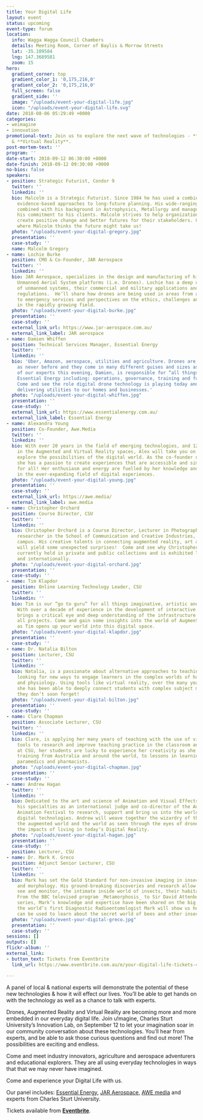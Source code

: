 ```yaml
---
title: Your Digital Life
layout: event
status: upcoming
event-type: forum
location:
  info: Wagga Wagga Council Chambers
  details: Meeting Room, Corner of Baylis & Morrow Streets
  lat: -35.109584
  lng: 147.3689581
  zoom: 15
hero:
  gradient_corner: top
  gradient_color_1: '0,175,216,0'
  gradient_color_2: '0,175,216,0'
  full_screen: false
  gradient_side: ''
  image: "/uploads/event-your-digital-life.jpg"
  icon: "/uploads/event-your-digital-life.svg"
date: 2018-08-06 05:29:49 +0000
categories:
- weimagine
- innovation
promotional-text: Join us to explore the next wave of technologies - **Drones**, **Augmented**
  & **Virtual Reality**. 
post-mortem-text: ''
program: ''
date-start: 2018-09-12 06:30:00 +0000
date-finish: 2018-09-12 09:30:00 +0000
no-bios: false
speakers:
- position: Strategic Futurist, Condor 9
  twitter: ''
  linkedin: ''
  bio: Malcolm is a Strategic Futurist. Since 1984 he has used a combination of systematic,
    evidence-based approaches to long-future planning. His wide-ranging business expertise
    combined with his background in Astrophysics, Metallurgy and management underpins
    his commitment to his clients. Malcolm strives to help organizations of all sizes,
    create positive change and better futures for their stakeholders. Come and hear
    where Malcolm thinks the future might take us!
  photo: "/uploads/event-your-digital-gregory.jpg"
  presentation: ''
  case-study: ''
  name: Malcolm Gregory 
- name: Lochie Burke  
  position: CMO & Co-Founder, JAR Aerospace
  twitter: ''
  linkedin: ''
  bio: JAR Aerospace, specializes in the design and manufacturing of highly technical
    Unmanned Aerial System platforms (i.e. Drones). Lochie has a deep understanding
    of unmanned systems, their commercial and military applications and the relevant
    regulations.  He’ll share how drones are being used in areas from agriculture
    to emergency services and perspectives on the ethics, challenges and regulation
    in the rapidly growing field.
  photo: "/uploads/event-your-digital-burke.jpg"
  presentation: ''
  case-study: ''
  external_link_url: https://www.jar-aerospace.com.au/
  external_link_label: JAR aerospace
- name: Damien Whiffen
  position: Technical Services Manager, Essential Energy
  twitter: ''
  linkedin: ''
  bio: 'Uber, Amazon, aerospace, utilities and agriculture. Drones are being used
    as never before and they come in many different guises and sizes as well. One
    of our experts this evening, Damien, is responsible for “all things” drone at
    Essential Energy including: operations, governance, training and future innovations.
    Come and see the role digital drone technology is playing today and tomorrow in
    delivering utilities to our homes and businesses.'
  photo: "/uploads/event-your-digital-whiffen.jpg"
  presentation: ''
  case-study: ''
  external_link_url: https://www.essentialenergy.com.au/
  external_link_label: Essential Energy
- name: Alexandra Young
  position: Co-Founder, Awe.Media
  twitter: ''
  linkedin: ''
  bio: With over 20 years in the field of emerging technologies, and 12 years working
    in the Augmented and Virtual Reality spaces, Alex will take you on a journey to
    explore the possibilities of the digital world. As the co-founder of Awe Media,
    she has a passion to create experiences that are accessible and simply “Awesome”
    for all! Her enthusiasm and energy are fuelled by her knowledge and expertise
    in the ever-expanding field of digital experiences. 
  photo: "/uploads/event-your-digital-young.jpg"
  presentation: ''
  case-study: ''
  external_link_url: https://awe.media/
  external_link_label: awe.media
- name: Christopher Orchard
  position: Course Director, CSU
  twitter: ''
  linkedin: ''
  bio: Christopher Orchard is a Course Director, Lecturer in Photography and interdisciplinary
    researcher in the School of Communication and Creative Industries, at CSU’s Wagga
    campus. His creative talents in connecting augmented reality, art and photography,
    will yield some unexpected surprises!  Come and see why Christopher’s work is
    currently held in private and public collections and is exhibited locally, nationally
    and internationally. 
  photo: "/uploads/event-your-digital-orchard.jpg"
  presentation: ''
  case-study: ''
- name: Tim Klapdor
  position: Online Learning Technology Leader, CSU
  twitter: ''
  linkedin: ''
  bio: Tim is our “go to guru” for all things imaginative, artistic and technical.
    With over a decade of experience in the development of interactive resources he
    brings a critical eye and deep understanding of the infrastructure required for
    all projects. Come and gain some insights into the world of Augmented Reality
    as Tim opens up your world into this digital space.
  photo: "/uploads/event-your-digital-klapdor.jpg"
  presentation: ''
  case-study: ''
- name: Dr. Natalia Bilton
  position: Lecturer, CSU
  twitter: ''
  linkedin: ''
  bio: Natalia, is a passionate about alternative approaches to teaching. She is constantly
    looking for new ways to engage learners in the complex worlds of human anatomy
    and physiology. Using tools like virtual reality, over the many years of her career,
    she has been able to deeply connect students with complex subject matter, in ways
    they don’t soon forget! 
  photo: "/uploads/event-your-digital-bilton.jpg"
  presentation: ''
  case-study: ''
- name: Clare Chapman
  position: Associate Lecturer, CSU
  twitter: ''
  linkedin: ''
  bio: Clare, is applying her many years of teaching with the use of virtual reality
    tools to research and improve teaching practice in the classroom and beyond. Currently
    at CSU, her students are lucky to experience her creativity as she brings extensive
    training from Australia and around the world, to lessons in learning, for future
    paramedics and pharmacists. 
  photo: "/uploads/event-your-digital-chapman.jpg"
  presentation: ''
  case-study: ''
- name: Andrew Hagan
  twitter: ''
  linkedin: ''
  bio: Dedicated to the art and science of Animation and Visual Effects, Andrew uses
    his specialties as an international judge and co-director of the Australian International
    Animation Festival to research, support and bring us into the world of creative
    digital technologies. Andrew will weave together the wizardry of the virtual world,
    the augmented world and the world as seen through the eyes of drones to explore
    the impacts of living in today’s Digital Reality.
  photo: "/uploads/event-your-digital-hagan.jpg"
  presentation: ''
  case-study: ''
  position: Lecturer, CSU
- name: Dr. Mark K. Greco
  position: Adjunct Senior Lecturer, CSU
  twitter: ''
  linkedin: ''
  bio: Mark has set the Gold Standard for non-invasive imaging in insect behaviour
    and morphology. His ground-breaking discoveries and research allow us to discover,
    see and monitor, the intimate inside world of insects, their habitats and behaviours. 
    From the BBC televised program _Metamorphosis_ to Sir David Attenborough’s _Micro-monsters_
    series, Mark’s knowledge and expertise have been shared on the big screen. As
    the world’s first Diagnostic Radioentomologist Mark will show us how 3D imaging,
    can be used to learn about the secret world of bees and other insects.
  photo: "/uploads/event-your-digital-greco.jpg"
  presentation: ''
  case-study: ''
sessions: []
outputs: []
flickr-album: ''
external_link:
- button_text: Tickets from Eventbrite
  link_url: https://www.eventbrite.com.au/e/your-digital-life-tickets-48827100171

---
```

A panel of local & national experts will demonstrate the potential of these new technologies & how it will effect our lives. You’ll be able to get hands on with the technology as well as a chance to talk with experts.

Drones, Augmented Reality and Virtual Reality are becoming more and more embedded in our everyday digital life. Join u!magine, Charles Sturt University’s Innovation Lab,  on September 12 to let your imagination soar in our community conversation about these technologies. You’ll hear from experts, and be able to ask those curious questions and find out more! The possibilities are exciting and endless.  

Come and meet industry innovators, agriculture and aerospace adventurers and educational explorers. They are all using everyday technologies in ways that that we may never have imagined.

Come and experience your Digital Life with us.

Our panel includes: [Essential Energy](https://www.essentialenergy.com.au/), [JAR Aerospace](https://www.jar-aerospace.com.au/), [AWE media](https://awe.media/) and experts from Charles Sturt University.

Tickets available from **[Eventbrite](https://www.eventbrite.com.au/e/your-digital-life-tickets-48827100171)**.